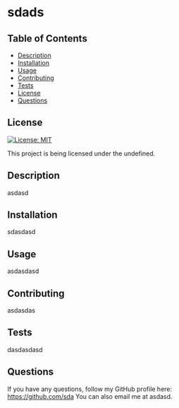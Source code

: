# sdads

## Table of Contents
* [Description](#description)
* [Installation](#installation)
* [Usage](#usage)
* [Contributing](#contributing)
* [Tests](#tests)
* [License](#license)
* [Questions](#questions)

## License
[![License: MIT](https://img.shields.io/badge/License-MIT-yellow.svg)](https://opensource.org/licenses/MIT)

This project is being licensed under the undefined.

## Description
asdasd

## Installation
sdasdasd

## Usage
asdasdasd

## Contributing
asdasdas

## Tests
dasdasdasd

## Questions
If you have any questions, follow my GitHub profile here: https://github.com/sda
You can also email me at asdasd.
